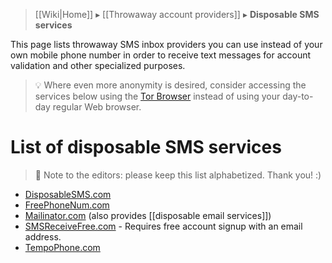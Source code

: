 > [[Wiki|Home]] ▸ [[Throwaway account providers]] ▸ **Disposable SMS services**

This page lists throwaway SMS inbox providers you can use instead of your own mobile phone number in order to receive text messages for account validation and other specialized purposes.

> 💡 Where even more anonymity is desired, consider accessing the services below using the [Tor Browser](https://torproject.org/) instead of using your day-to-day regular Web browser.

# List of disposable SMS services

> 📝 Note to the editors: please keep this list alphabetized. Thank you! :)

* [DisposableSMS.com](https://disposablesms.com/)
* [FreePhoneNum.com](https://freephonenum.com/)
* [Mailinator.com](https://www.mailinator.com/) (also provides [[disposable email services]])
* [SMSReceiveFree.com](https://smsreceivefree.com/) - Requires free account signup with an email address.
* [TempoPhone.com](https://tempophone.com/)